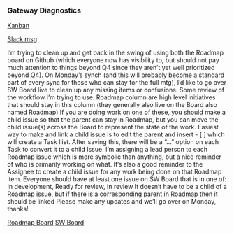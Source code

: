 ### Gateway Diagnostics

[Kanban](https://github.com/orgs/ventacity/projects/4/views/4?pane=issue&itemId=72123910)  

[Slack msg](https://ventacity.slack.com/archives/D038GQZGW3F/p1721844881157629)    


I’m trying to clean up and get back in the swing of using both the Roadmap board on Github (which everyone now has visibility to, but should not pay much attention to things beyond Q4 since they aren’t yet well prioritized beyond Q4).
On Monday’s synch (and this will probably become a standard part of every sync for those who can stay for the full mtg), I’d like to go over SW Board live to clean up any missing items or confusions. Some review of the workflow I’m trying to use:
Roadmap column are high level initiatives that should stay in this column (they generally also live on the Board also named Roadmap)
If you are doing work on one of these, you should make a child issue so that the parent can stay in Roadmap, but you can move the child issue(s) across the Board to represent the state of the work. Easiest way to make and link a child issue is to edit the parent and insert - [ ] <subject> which will create a Task llist. After saving this, there will be a “…” option on each Task to convert it to a child Issue.
I’m assigning a lead person to each Roadmap issue which is more symbolic than anything, but a nice reminder of who is primarily working on what. It’s also a good reminder to the Assignee to create a child issue for any work being done on that Roadmap item.
Everyone should have at least one issue on SW Board that is in one of: In development, Ready for review, In review
It doesn’t have to be a child of a Roadmap issue, but if there is a corresponding parent in Roadmap then it should be linked
Please make any updates and we’ll go over on Monday, thanks!

[Roadmap Board](https://github.com/orgs/ventacity/projects/9)
[SW Board](https://github.com/orgs/ventacity/projects/4)
